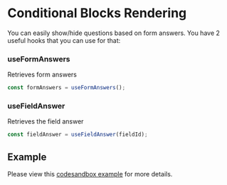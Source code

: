 # Conditional Blocks Rendering
You can easily show/hide questions based on form answers. 
You have 2 useful hooks that you can use for that:

### useFormAnswers

Retrieves form answers
```js
const formAnswers = useFormAnswers();
```

### useFieldAnswer

Retrieves the field answer
```js
const fieldAnswer = useFieldAnswer(fieldId);
```
## Example
Please view this [codesandbox example](https://codesandbox.io/s/quill-forms-conditional-blocks-rendering-0r9x2e) for more details.
